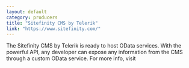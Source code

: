 ```yaml
---
layout: default
category: producers
title: "Sitefinity CMS by Telerik"
link: "https://www.sitefinity.com/"
---
```

The Sitefinity CMS by Telerik is ready to host OData services. With the powerful API, any developer can expose any information from the CMS through a custom OData service. For more info, visit
